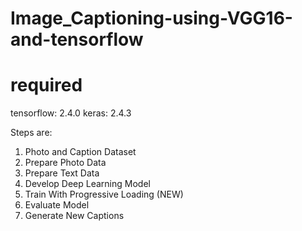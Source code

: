 # Image_Captioning-using-VGG16-and-tensorflow

# required
tensorflow: 2.4.0
keras: 2.4.3

Steps are:

1. Photo and Caption Dataset
2. Prepare Photo Data
3. Prepare Text Data
4. Develop Deep Learning Model
5. Train With Progressive Loading (NEW)
6. Evaluate Model
7. Generate New Captions
